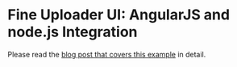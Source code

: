 # Fine Uploader UI: AngularJS and node.js Integration


Please read the [blog post that covers this example][1] in detail.

[1]: http://wp.me/p3FpYP-8o
